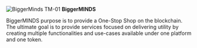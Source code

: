 ![BiggerMinds TM-01](https://user-images.githubusercontent.com/99035372/166128148-befd9f4f-c0e7-4122-8233-95532901ab60.png)
**BiggerMINDS**

BiggerMINDS purpose is to provide a One-Stop Shop on the blockchain. 
The ultimate goal is to provide services focused on delivering utility 
by creating multiple functionalities and use-cases available
under one platform and one token.
